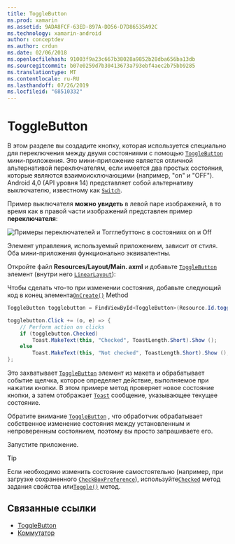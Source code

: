 ```yaml
---
title: ToggleButton
ms.prod: xamarin
ms.assetid: 9ADA8FCF-63ED-897A-DD56-D7D86535A92C
ms.technology: xamarin-android
author: conceptdev
ms.author: crdun
ms.date: 02/06/2018
ms.openlocfilehash: 91003f9a23c667b38028a9852b28dba656ba13db
ms.sourcegitcommit: b07e0259d7b30413673a793ebf4aec2b75bb9285
ms.translationtype: MT
ms.contentlocale: ru-RU
ms.lasthandoff: 07/26/2019
ms.locfileid: "68510332"
---
```

# <a name="togglebutton"></a>ToggleButton

В этом разделе вы создадите кнопку, которая используется специально для переключения между двумя состояниями с помощью [`ToggleButton`](xref:Android.Widget.ToggleButton) мини-приложения. Это мини-приложение является отличной альтернативой переключателям, если имеется два простых состояния, которые являются взаимоисключающими (например, "on" и "OFF"). Android 4,0 (API уровня 14) представляет собой альтернативу выключателю, известному как [`Switch`](xref:Android.Widget.Switch).

Пример выключателя **можно увидеть** в левой паре изображений, в то время как в правой части изображений представлен пример **переключателя**:

![Примеры переключателей и Тогглебуттонс в состояниях on и Off](toggle-button-images/togglebutton-switch.png)  

Элемент управления, используемый приложением, зависит от стиля. Оба мини-приложения функционально эквивалентны.

Откройте файл **Resources/Layout/Main. axml** и добавьте [`ToggleButton`](xref:Android.Widget.ToggleButton) элемент (внутри него [`LinearLayout`](xref:Android.Widget.LinearLayout)):

Чтобы сделать что-то при изменении состояния, добавьте следующий код в конец элемента[`OnCreate()`](xref:Android.App.Activity.OnCreate*)
Method

```csharp
ToggleButton togglebutton = FindViewById<ToggleButton>(Resource.Id.togglebutton);

togglebutton.Click += (o, e) => {
    // Perform action on clicks
    if (togglebutton.Checked)
        Toast.MakeText(this, "Checked", ToastLength.Short).Show ();
    else
        Toast.MakeText(this, "Not checked", ToastLength.Short).Show ();
};
```

Это захватывает [`ToggleButton`](xref:Android.Widget.ToggleButton) элемент из макета и обрабатывает событие щелчка, которое определяет действие, выполняемое при нажатии кнопки. В этом примере метод проверяет новое состояние кнопки, а затем отображает [`Toast`](xref:Android.Widget.Toast) сообщение, указывающее текущее состояние.

Обратите внимание [`ToggleButton`](xref:Android.Widget.ToggleButton) , что обработчик обрабатывает собственное изменение состояния между установленным и непроверенным состоянием, поэтому вы просто запрашиваете его.

Запустите приложение.


> [!TIP]
> Если необходимо изменить состояние самостоятельно (например, при загрузке сохраненного [`CheckBoxPreference`](xref:Android.Preferences.CheckBoxPreference)), используйте[`Checked`](xref:Android.Widget.CompoundButton.Checked)
> метод задания свойства или[`Toggle()`](xref:Android.Widget.CompoundButton.Toggle)
> метод.


## <a name="related-links"></a>Связанные ссылки

- [ToggleButton](https://developer.android.com/reference/android/widget/ToggleButton.html)
- [Коммутатор](https://developer.android.com/reference/android/widget/Switch.html)
